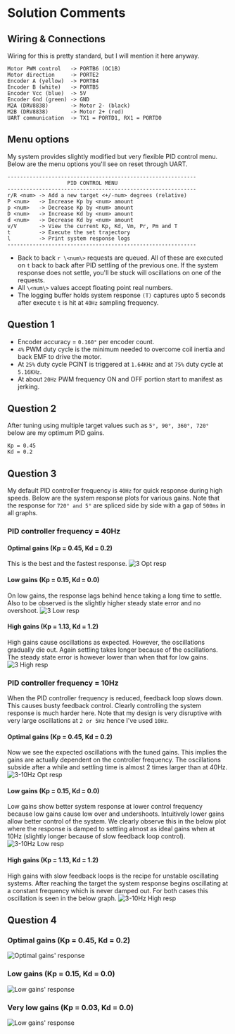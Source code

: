 # Solution Comments

## Wiring & Connections
Wiring for this is pretty standard, but I will mention it here anyway.
```
Motor PWM control   -> PORTB6 (OC1B)
Motor direction     -> PORTE2
Encoder A (yellow)  -> PORTB4
Encoder B (white)   -> PORTB5
Encoder Vcc (blue)  -> 5V
Encoder Gnd (green) -> GND
M2A (DRV8838)       -> Motor 2- (black)
M2B (DRV8838)       -> Motor 2+ (red)
UART communication  -> TX1 = PORTD1, RX1 = PORTD0
```

## Menu options
My system provides slightly modified but very flexible PID control menu. Below are the menu options you'll see on reset through UART.
```
------------------------------------------------------------
                   PID CONTROL MENU
------------------------------------------------------------
r/R <num> -> Add a new target <+/-num> degrees (relative)
P <num>   -> Increase Kp by <num> amount
p <num>   -> Decrease Kp by <num> amount
D <num>   -> Increase Kd by <num> amount
d <num>   -> Decrease Kd by <num> amount
v/V       -> View the current Kp, Kd, Vm, Pr, Pm and T
t         -> Execute the set trajectory
l         -> Print system response logs
------------------------------------------------------------
```
* Back to back ```r \<num\>``` requests are queued. All of these are executed on ```t``` back to back after PID settling of the previous one. If the system response does not settle, you'll be stuck will oscillations on one of the requests.
* All ```\<num\>``` values accept floating point real numbers.
* The logging buffer holds system response ```(T)``` captures upto 5 seconds after execute ```t``` is hit at ```40Hz``` sampling frequency.

## Question 1
* Encoder accuracy = ```0.160°``` per encoder count.
* ```4%``` PWM duty cycle is the minimum needed to overcome coil inertia and back EMF to drive the motor.
* At ```25%``` duty cycle PCINT is triggered at ```1.64KHz``` and at ```75%``` duty cycle at ```5.16KHz```.
* At about ```20Hz``` PWM frequency ON and OFF portion start to manifest as jerking.

## Question 2
After tuning using multiple target values such as ```5°, 90°, 360°, 720° ``` below are my optimum PID gains.
```
Kp = 0.45
Kd = 0.2
```

## Question 3
My default PID controller frequency is ```40Hz``` for quick response during high speeds. Below are the system response plots for various gains. Note that the response for ```720° and 5°``` are spliced side by side with a gap of ```500ms``` in all graphs.
### PID controller frequency = 40Hz
#### Optimal gains (Kp = 0.45, Kd = 0.2)
This is the best and the fastest response. 
![3 Opt resp](../lab2/images/3-Opt.png?raw=true)
#### Low gains (Kp = 0.15, Kd = 0.0)
On low gains, the response lags behind hence taking a long time to settle. Also to be observed is the slightly higher steady state error and no overshoot.
![3 Low resp](../lab2/images/3-LowKp0.15.png?raw=true)
#### High gains (Kp = 1.13, Kd = 1.2)
High gains cause oscillations as expected. However, the oscillations gradually die out. Again settling takes longer because of the oscillations. The steady state error is however lower than when that for low gains.
![3 High resp](../lab2/images/3-HighKp1.13Kd1.2.png?raw=true)

### PID controller frequency = 10Hz
When the PID controller frequency is reduced, feedback loop slows down. This causes busty feedback control. Clearly controlling the system response is much harder here. Note that my design is very disruptive with very large oscillations at ```2 or 5Hz``` hence I've used ```10Hz```.
#### Optimal gains (Kp = 0.45, Kd = 0.2)
Now we see the expected oscillations with the tuned gains. This implies the gains are actually dependent on the controller frequency. The oscillations subside after a while and settling time is almost 2 times larger than at 40Hz.
![3-10Hz Opt resp](../lab2/images/3-10HzKp0.45Kd0.20.png?raw=true)
#### Low gains (Kp = 0.15, Kd = 0.0)
Low gains show better system response at lower control frequency because low gains cause low over and undershoots. Intuitively lower gains allow better control of the system. We clearly observe this in the below plot where the response is damped to settling almost as ideal gains when at 10Hz (slightly longer because of slow feedback loop control).
![3-10Hz Low resp](../lab2/images/3-10HzKp0.15Kd0.0.png?raw=true)
#### High gains (Kp = 1.13, Kd = 1.2)
High gains with slow feedback loops is the recipe for unstable oscillating systems. After reaching the target the system response begins oscillating at a constant frequency which is never damped out. For both cases this oscillation is seen in the below graph.
![3-10Hz High resp](../lab2/images/3-10HzKp1.13Kd1.2.png?raw=true)

## Question 4
### Optimal gains (Kp = 0.45, Kd = 0.2)
![Optimal gains' response](../lab2/images/4-Opt.png?raw=true)
### Low gains (Kp = 0.15, Kd = 0.0)
![Low gains' response](../lab2/images/4-Low.png?raw=true)
### Very low gains (Kp = 0.03, Kd = 0.0)
![Low gains' response](../lab2/images/4-VeryLow.png?raw=true)
